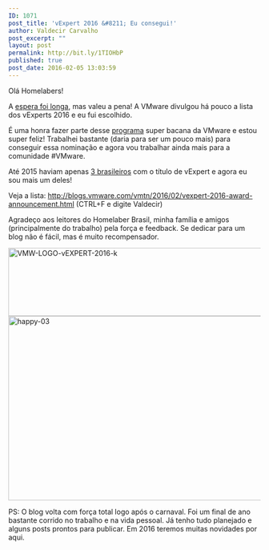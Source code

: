 ```yaml
---
ID: 1071
post_title: 'vExpert 2016 &#8211; Eu consegui!'
author: Valdecir Carvalho
post_excerpt: ""
layout: post
permalink: http://bit.ly/1TIOHbP
published: true
post_date: 2016-02-05 13:03:59
---
```

Olá Homelabers!

A <a href="http://homelaber.com.br/vexpert-2016/">espera foi longa</a>, mas valeu a pena! A VMware divulgou há pouco a lista dos vExperts 2016 e eu fui escolhido.

É uma honra fazer parte desse <a href="https://communities.vmware.com/community/vmtn/vexpert" target="_blank">programa</a> super bacana da VMware e estou super feliz! Trabalhei bastante (daria para ser um pouco mais) para conseguir essa nominação e agora vou trabalhar ainda mais para a comunidade #VMware.

Até 2015 haviam apenas <a href="https://communities.vmware.com/vexpert.jspa?sortOrder=1&amp;sortField=0&amp;name=&amp;location=brazil&amp;description=" target="_blank">3 brasileiros</a> com o título de vExpert e agora eu sou mais um deles!

Veja a lista: <a href="http://blogs.vmware.com/vmtn/2016/02/vexpert-2016-award-announcement.html">http://blogs.vmware.com/vmtn/2016/02/vexpert-2016-award-announcement.html</a> (CTRL+F e digite Valdecir)

Agradeço aos leitores do Homelaber Brasil, minha família e amigos (principalmente do trabalho) pela força e feedback. Se dedicar para um blog não é fácil, mas é muito recompensador.

<img class="aligncenter size-full wp-image-1072" src="http://homelaber.com.br/site/wp-content/uploads/2016/02/VMW-LOGO-vEXPERT-2016-k.png" alt="VMW-LOGO-vEXPERT-2016-k" width="938" height="136" />

<img class="aligncenter size-full wp-image-1074" src="http://homelaber.com.br/site/wp-content/uploads/2016/02/happy-03-e1454687161265.jpg" alt="happy-03" width="700" height="368" />

PS: O blog volta com força total logo após o carnaval. Foi um final de ano bastante corrido no trabalho e na vida pessoal. Já tenho tudo planejado e alguns posts prontos para publicar. Em 2016 teremos muitas novidades por aqui.